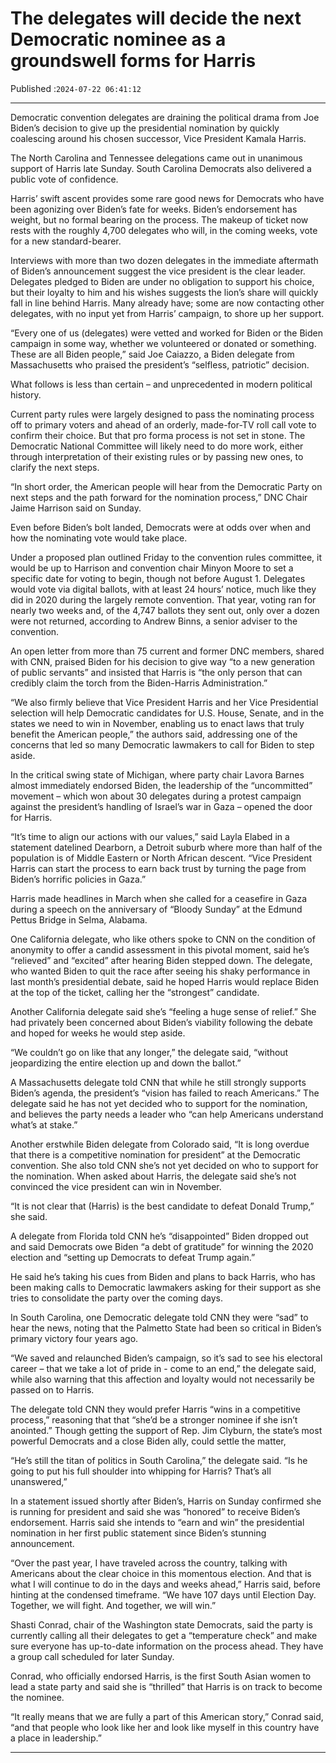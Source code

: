# The delegates will decide the next Democratic nominee as a groundswell forms for Harris

Published :`2024-07-22 06:41:12`

---

Democratic convention delegates are draining the political drama from Joe Biden’s decision to give up the presidential nomination by quickly coalescing around his chosen successor, Vice President Kamala Harris.

The North Carolina and Tennessee delegations came out in unanimous support of Harris late Sunday. South Carolina Democrats also delivered a public vote of confidence.

Harris’ swift ascent provides some rare good news for Democrats who have been agonizing over Biden’s fate for weeks. Biden’s endorsement has weight, but no formal bearing on the process. The makeup of ticket now rests with the roughly 4,700 delegates who will, in the coming weeks, vote for a new standard-bearer.

Interviews with more than two dozen delegates in the immediate aftermath of Biden’s announcement suggest the vice president is the clear leader. Delegates pledged to Biden are under no obligation to support his choice, but their loyalty to him and his wishes suggests the lion’s share will quickly fall in line behind Harris. Many already have; some are now contacting other delegates, with no input yet from Harris’ campaign, to shore up her support.

“Every one of us (delegates) were vetted and worked for Biden or the Biden campaign in some way, whether we volunteered or donated or something. These are all Biden people,” said Joe Caiazzo, a Biden delegate from Massachusetts who praised the president’s “selfless, patriotic” decision.

What follows is less than certain – and unprecedented in modern political history.

Current party rules were largely designed to pass the nominating process off to primary voters and ahead of an orderly, made-for-TV roll call vote to confirm their choice. But that pro forma process is not set in stone. The Democratic National Committee will likely need to do more work, either through interpretation of their existing rules or by passing new ones, to clarify the next steps.

“In short order, the American people will hear from the Democratic Party on next steps and the path forward for the nomination process,” DNC Chair Jaime Harrison said on Sunday.

Even before Biden’s bolt landed, Democrats were at odds over when and how the nominating vote would take place.

Under a proposed plan outlined Friday to the convention rules committee, it would be up to Harrison and convention chair Minyon Moore to set a specific date for voting to begin, though not before August 1. Delegates would vote via digital ballots, with at least 24 hours’ notice, much like they did in 2020 during the largely remote convention. That year, voting ran for nearly two weeks and, of the 4,747 ballots they sent out, only over a dozen were not returned, according to Andrew Binns, a senior adviser to the convention.

An open letter from more than 75 current and former DNC members, shared with CNN, praised Biden for his decision to give way “to a new generation of public servants” and insisted that Harris is “the only person that can credibly claim the torch from the Biden-Harris Administration.”

“We also firmly believe that Vice President Harris and her Vice Presidential selection will help Democratic candidates for U.S. House, Senate, and in the states we need to win in November, enabling us to enact laws that truly benefit the American people,” the authors said, addressing one of the concerns that led so many Democratic lawmakers to call for Biden to step aside.

In the critical swing state of Michigan, where party chair Lavora Barnes almost immediately endorsed Biden, the leadership of the “uncommitted” movement – which won about 30 delegates during a protest campaign against the president’s handling of Israel’s war in Gaza – opened the door for Harris.

“It’s time to align our actions with our values,” said Layla Elabed in a statement datelined Dearborn, a Detroit suburb where more than half of the population is of Middle Eastern or North African descent. “Vice President Harris can start the process to earn back trust by turning the page from Biden’s horrific policies in Gaza.”

Harris made headlines in March when she called for a ceasefire in Gaza during a speech on the anniversary of “Bloody Sunday” at the Edmund Pettus Bridge in Selma, Alabama.

One California delegate, who like others spoke to CNN on the condition of anonymity to offer a candid assessment in this pivotal moment, said he’s “relieved” and “excited” after hearing Biden stepped down. The delegate, who wanted Biden to quit the race after seeing his shaky performance in last month’s presidential debate, said he hoped Harris would replace Biden at the top of the ticket, calling her the “strongest” candidate.

Another California delegate said she’s “feeling a huge sense of relief.” She had privately been concerned about Biden’s viability following the debate and hoped for weeks he would step aside.

“We couldn’t go on like that any longer,” the delegate said, “without jeopardizing the entire election up and down the ballot.”

A Massachusetts delegate told CNN that while he still strongly supports Biden’s agenda, the president’s “vision has failed to reach Americans.” The delegate said he has not yet decided who to support for the nomination, and believes the party needs a leader who “can help Americans understand what’s at stake.”

Another erstwhile Biden delegate from Colorado said, “It is long overdue that there is a competitive nomination for president” at the Democratic convention. She also told CNN she’s not yet decided on who to support for the nomination. When asked about Harris, the delegate said she’s not convinced the vice president can win in November.

“It is not clear that (Harris) is the best candidate to defeat Donald Trump,” she said.

A delegate from Florida told CNN he’s “disappointed” Biden dropped out and said Democrats owe Biden “a debt of gratitude” for winning the 2020 election and “setting up Democrats to defeat Trump again.”

He said he’s taking his cues from Biden and plans to back Harris, who has been making calls to Democratic lawmakers asking for their support as she tries to consolidate the party over the coming days.

In South Carolina, one Democratic delegate told CNN they were “sad” to hear the news, noting that the Palmetto State had been so critical in Biden’s primary victory four years ago.

“We saved and relaunched Biden’s campaign, so it’s sad to see his electoral career – that we take a lot of pride in - come to an end,” the delegate said, while also warning that this affection and loyalty would not necessarily be passed on to Harris.

The delegate told CNN they would prefer Harris “wins in a competitive process,” reasoning that that “she’d be a stronger nominee if she isn’t anointed.” Though getting the support of Rep. Jim Clyburn, the state’s most powerful Democrats and a close Biden ally, could settle the matter,

“He’s still the titan of politics in South Carolina,” the delegate said. “Is he going to put his full shoulder into whipping for Harris? That’s all unanswered,”

In a statement issued shortly after Biden’s, Harris on Sunday confirmed she is running for president and said she was “honored” to receive Biden’s endorsement. Harris said she intends to “earn and win” the presidential nomination in her first public statement since Biden’s stunning announcement.

“Over the past year, I have traveled across the country, talking with Americans about the clear choice in this momentous election. And that is what I will continue to do in the days and weeks ahead,” Harris said, before hinting at the condensed timeframe. “We have 107 days until Election Day. Together, we will fight. And together, we will win.”

Shasti Conrad, chair of the Washington state Democrats, said the party is currently calling all their delegates to get a “temperature check” and make sure everyone has up-to-date information on the process ahead. They have a group call scheduled for later Sunday.

Conrad, who officially endorsed Harris, is the first South Asian women to lead a state party and said she is “thrilled” that Harris is on track to become the nominee.

“It really means that we are fully a part of this American story,” Conrad said, “and that people who look like her and look like myself in this country have a place in leadership.”

---

